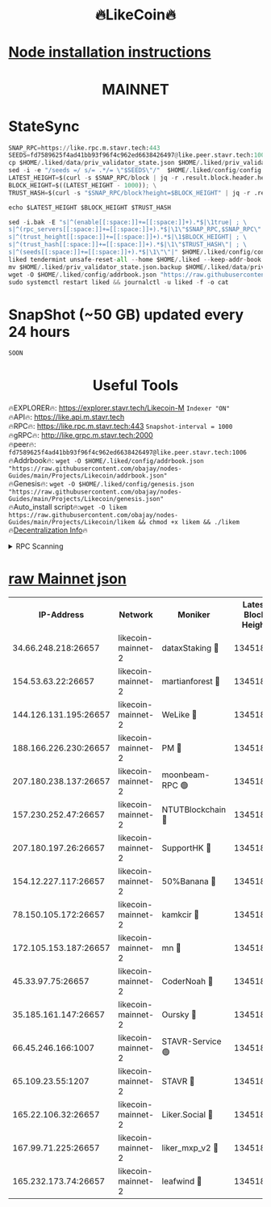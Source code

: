 <h1 align="center"> 🔥LikeCoin🔥</h1>

[Node installation instructions](https://github.com/obajay/nodes-Guides/tree/main/Projects/Likecoin)
=
<h1 align="center"> MAINNET</h1>

# StateSync
```python
SNAP_RPC=https://like.rpc.m.stavr.tech:443
SEEDS=fd7589625f4ad41bb93f96f4c962ed6638426497@like.peer.stavr.tech:1006
cp $HOME/.liked/data/priv_validator_state.json $HOME/.liked/priv_validator_state.json.backup
sed -i -e "/seeds =/ s/= .*/= \"$SEEDS\"/"  $HOME/.liked/config/config.toml
LATEST_HEIGHT=$(curl -s $SNAP_RPC/block | jq -r .result.block.header.height); \
BLOCK_HEIGHT=$((LATEST_HEIGHT - 1000)); \
TRUST_HASH=$(curl -s "$SNAP_RPC/block?height=$BLOCK_HEIGHT" | jq -r .result.block_id.hash)

echo $LATEST_HEIGHT $BLOCK_HEIGHT $TRUST_HASH

sed -i.bak -E "s|^(enable[[:space:]]+=[[:space:]]+).*$|\1true| ; \
s|^(rpc_servers[[:space:]]+=[[:space:]]+).*$|\1\"$SNAP_RPC,$SNAP_RPC\"| ; \
s|^(trust_height[[:space:]]+=[[:space:]]+).*$|\1$BLOCK_HEIGHT| ; \
s|^(trust_hash[[:space:]]+=[[:space:]]+).*$|\1\"$TRUST_HASH\"| ; \
s|^(seeds[[:space:]]+=[[:space:]]+).*$|\1\"\"|" $HOME/.liked/config/config.toml
liked tendermint unsafe-reset-all --home $HOME/.liked --keep-addr-book
mv $HOME/.liked/priv_validator_state.json.backup $HOME/.liked/data/priv_validator_state.json
wget -O $HOME/.liked/config/addrbook.json "https://raw.githubusercontent.com/obajay/nodes-Guides/main/Projects/Likecoin/addrbook.json"
sudo systemctl restart liked && journalctl -u liked -f -o cat
```
# SnapShot (~50 GB) updated every 24 hours
```python
SOON
```

 <h1 align="center"> Useful Tools</h1>

🔥EXPLORER🔥:     https://explorer.stavr.tech/Likecoin-M        `Indexer "ON"` \
🔥API🔥:          https://like.api.m.stavr.tech \
🔥RPC🔥:          https://like.rpc.m.stavr.tech:443              `Snapshot-interval = 1000` \
🔥gRPC🔥:         http://like.grpc.m.stavr.tech:2000 \
🔥peer🔥:         `fd7589625f4ad41bb93f96f4c962ed6638426497@like.peer.stavr.tech:1006` \
🔥Addrbook🔥:  `wget -O $HOME/.liked/config/addrbook.json "https://raw.githubusercontent.com/obajay/nodes-Guides/main/Projects/Likecoin/addrbook.json"` \
🔥Genesis🔥:  `wget -O $HOME/.liked/config/genesis.json "https://raw.githubusercontent.com/obajay/nodes-Guides/main/Projects/Likecoin/genesis.json"` \
🔥Auto_install script🔥:`wget -O likem https://raw.githubusercontent.com/obajay/nodes-Guides/main/Projects/Likecoin/likem && chmod +x likem && ./likem` \
🔥[Decentralization Info](https://github.com/obajay/StateSync-snapshots/tree/main/Projects/Likecoin/Decentralization)🔥


<details>
<summary>RPC Scanning</summary>

<h2 align="center"> We scan nodes in real time every 4 hours. And we provide the final result of RPC endpoints.
We cannot influence the operation of these nodes in any way. </h2>


```python
If Voting Power is higher than 0 --> then the Node is a validator of the network and may be subject to attack and be a potential threat to the chain.
```
```python
We marked such validators with a red symbol
```

</details>

[raw Mainnet json](https://rpc-check.likem.stavr.tech/likem/rpc-likem-result.json)
=


<table><tr><th>IP-Address</th><th>Network</th><th>Moniker</th><th>Latest Block Height</th><th>Earliest Block Height</th><th>Catching Up</th><th>Tx Index</th><th>Voting Power</th><th>Scan Time</th></tr><tr><td>34.66.248.218:26657</td><td>likecoin-mainnet-2</td><td>dataxStaking 🔴</td><td>13451841</td><td>1</td><td>False</td><td>on</td><td>21816284775</td><td>2024-03-09T16:33:45.860599024UTC</td></tr><tr><td>154.53.63.22:26657</td><td>likecoin-mainnet-2</td><td>martianforest 🔴</td><td>13451843</td><td>1</td><td>False</td><td>on</td><td>671285071</td><td>2024-03-09T16:34:00.391580572UTC</td></tr><tr><td>144.126.131.195:26657</td><td>likecoin-mainnet-2</td><td>WeLike 🔴</td><td>13451839</td><td>5101130</td><td>False</td><td>on</td><td>115822068439</td><td>2024-03-09T16:33:38.153491354UTC</td></tr><tr><td>188.166.226.230:26657</td><td>likecoin-mainnet-2</td><td>PM 🔴</td><td>13451843</td><td>7730955</td><td>False</td><td>on</td><td>24821000113</td><td>2024-03-09T16:34:01.350100303UTC</td></tr><tr><td>207.180.238.137:26657</td><td>likecoin-mainnet-2</td><td>moonbeam-RPC 🟢</td><td>13451839</td><td>9234583</td><td>False</td><td>on</td><td>0</td><td>2024-03-09T16:33:35.426404823UTC</td></tr><tr><td>157.230.252.47:26657</td><td>likecoin-mainnet-2</td><td>NTUTBlockchain 🔴</td><td>13451841</td><td>9318400</td><td>False</td><td>on</td><td>890573071</td><td>2024-03-09T16:33:45.193833469UTC</td></tr><tr><td>207.180.197.26:26657</td><td>likecoin-mainnet-2</td><td>SupportHK 🔴</td><td>13451838</td><td>12089921</td><td>False</td><td>on</td><td>8672114778</td><td>2024-03-09T16:33:30.372526303UTC</td></tr><tr><td>154.12.227.117:26657</td><td>likecoin-mainnet-2</td><td>50%Banana 🔴</td><td>13451839</td><td>12611811</td><td>False</td><td>on</td><td>751100487</td><td>2024-03-09T16:33:35.114002069UTC</td></tr><tr><td>78.150.105.172:26657</td><td>likecoin-mainnet-2</td><td>kamkcir 🔴</td><td>13451842</td><td>12655255</td><td>False</td><td>on</td><td>416894538</td><td>2024-03-09T16:33:53.613234286UTC</td></tr><tr><td>172.105.153.187:26657</td><td>likecoin-mainnet-2</td><td>mn 🔴</td><td>13451846</td><td>12683911</td><td>False</td><td>off</td><td>29069309335</td><td>2024-03-09T16:34:14.554063084UTC</td></tr><tr><td>45.33.97.75:26657</td><td>likecoin-mainnet-2</td><td>CoderNoah 🔴</td><td>13451843</td><td>12741110</td><td>False</td><td>on</td><td>19460951900</td><td>2024-03-09T16:33:58.448607365UTC</td></tr><tr><td>35.185.161.147:26657</td><td>likecoin-mainnet-2</td><td>Oursky 🔴</td><td>13451843</td><td>12887155</td><td>False</td><td>on</td><td>28516215185</td><td>2024-03-09T16:33:59.478783460UTC</td></tr><tr><td>66.45.246.166:1007</td><td>likecoin-mainnet-2</td><td>STAVR-Service 🟢</td><td>13451842</td><td>13292630</td><td>False</td><td>on</td><td>0</td><td>2024-03-09T16:33:51.065384497UTC</td></tr><tr><td>65.109.23.55:1207</td><td>likecoin-mainnet-2</td><td>STAVR 🔴</td><td>13451845</td><td>13292630</td><td>False</td><td>on</td><td>1227358</td><td>2024-03-09T16:34:09.843887451UTC</td></tr><tr><td>165.22.106.32:26657</td><td>likecoin-mainnet-2</td><td>Liker.Social 🔴</td><td>13451842</td><td>13405629</td><td>False</td><td>on</td><td>48525474522</td><td>2024-03-09T16:33:54.610239870UTC</td></tr><tr><td>167.99.71.225:26657</td><td>likecoin-mainnet-2</td><td>liker_mxp_v2 🔴</td><td>13451847</td><td>13439448</td><td>False</td><td>off</td><td>26774745546</td><td>2024-03-09T16:34:23.658027395UTC</td></tr><tr><td>165.232.173.74:26657</td><td>likecoin-mainnet-2</td><td>leafwind 🔴</td><td>13451843</td><td>13441800</td><td>False</td><td>off</td><td>42476748019</td><td>2024-03-09T16:33:57.776040118UTC</td></tr></table>
